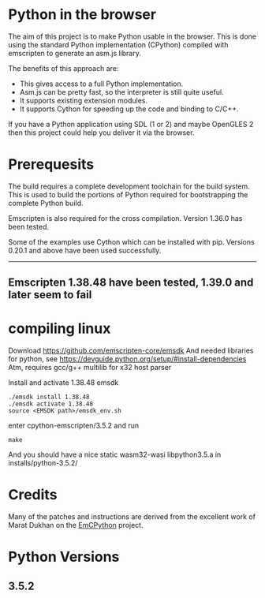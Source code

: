 # Python in the browser

The aim of this project is to make Python usable in the browser. This is done
using the standard Python implementation (CPython) compiled with emscripten to
generate an asm.js library.

The benefits of this approach are:

 * This gives access to a full Python implementation.
 * Asm.js can be pretty fast, so the interpreter is still quite useful.
 * It supports existing extension modules.
 * It supports Cython for speeding up the code and binding to C/C++.
 
If you have a Python application using SDL (1 or 2) and maybe OpenGLES 2 then
this project could help you deliver it via the browser.

# Prerequesits

The build requires a complete development toolchain for the build system. This
is used to build the portions of Python required for bootstrapping the complete
Python build.

Emscripten is also required for the cross compilation. Version 1.36.0 has been
tested.

Some of the examples use Cython which can be installed with pip. Versions
0.20.1 and above have been used successfully.

---

## Emscripten 1.38.48 have been tested, 1.39.0 and later seem to fail

# compiling linux

Download https://github.com/emscripten-core/emsdk
And needed libraries for python, see https://devguide.python.org/setup/#install-dependencies
Atm, requires gcc/g++ multilib for x32 host parser

Install and activate 1.38.48 emsdk
```
./emsdk install 1.38.48
./emsdk activate 1.38.48
source <EMSDK path>/emsdk_env.sh
```

enter cpython-emscripten/3.5.2 and run
```
make
```

And you should have a nice static wasm32-wasi libpython3.5.a in installs/python-3.5.2/



# Credits

Many of the patches and instructions are derived from the excellent work of
Marat Dukhan on the [EmCPython](https://github.com/PeachPy/EmCPython) project.

# Python Versions

## 3.5.2


